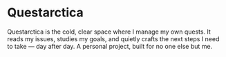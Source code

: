 # Questarctica
Questarctica is the cold, clear space where I manage my own quests. It reads my issues, studies my goals, and quietly crafts the next steps I need to take — day after day. A personal project, built for no one else but me.
